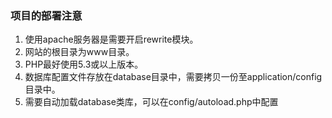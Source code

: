 ﻿### 项目的部署注意

1. 使用apache服务器是需要开启rewrite模块。
2. 网站的根目录为www目录。
3. PHP最好使用5.3或以上版本。
4. 数据库配置文件存放在database目录中，需要拷贝一份至application/config目录中。
5. 需要自动加载database类库，可以在config/autoload.php中配置

